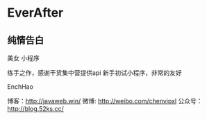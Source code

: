 # EverAfter

## 纯情告白

美女 小程序

练手之作，感谢干货集中营提供api 
新手初试小程序，非常的友好

EnchHao

博客：http://javaweb.win/
微博: http://weibo.com/chenvipxl
公众号：http://blog.52ks.cc/

